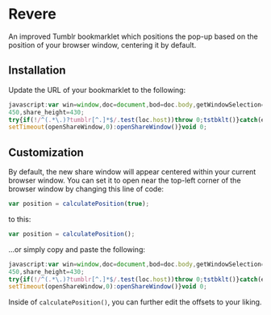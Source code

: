 # Revere

An improved Tumblr bookmarklet which positions the pop-up based on the position of your browser window, centering it by default.

## Installation

Update the URL of your bookmarklet to the following:

```javascript
javascript:var win=window,doc=document,bod=doc.body,getWindowSelection=win.getSelection,getDocumentSelection=doc.getSelection,document_selection=doc.selection,selection=getWindowSelection?getWindowSelection():getDocumentSelection?getDocumentSelection():document_selection?document_selection.createRange().text:0,share_url="http://www.tumblr.com/share",loc=doc.location,encode=encodeURIComponent,share_params="?v=3&u="+encode(loc.href)+"&t="+encode(doc.title)+"&s="+encode(selection),url=share_url+share_params,share_width=
450,share_height=430;
try{if(!/^(.*\.)?tumblr[^.]*$/.test(loc.host))throw 0;tstbklt()}catch(err){var calculatePosition=function(b){var a={x:0,y:0};a.x=win.screenLeft||win.screenX;a.y=win.screenTop||win.screenY;b?(a.x+=bod.clientWidth/2-share_width/2,a.y+=win.innerHeight/2-share_height/2):(a.x+=10,a.y+=110);return a},openShareWindow=function(){var b=calculatePosition(!0);win.open(url,"t","toolbar=0,resizable=0,status=1,width="+share_width+",height="+share_height+",left="+b.x+",top="+b.y)||(loc.href=url)};/Firefox/.test(navigator.userAgent)?
setTimeout(openShareWindow,0):openShareWindow()}void 0;
```

## Customization

By default, the new share window will appear centered within your current browser window.
You can set it to open near the top-left corner of the browser window by changing this line of code:

```javascript
var position = calculatePosition(true);
```

to this:

```javascript
var position = calculatePosition();
```

…or simply copy and paste the following:

```javascript
javascript:var win=window,doc=document,bod=doc.body,getWindowSelection=win.getSelection,getDocumentSelection=doc.getSelection,document_selection=doc.selection,selection=getWindowSelection?getWindowSelection():getDocumentSelection?getDocumentSelection():document_selection?document_selection.createRange().text:0,share_url="http://www.tumblr.com/share",loc=doc.location,encode=encodeURIComponent,share_params="?v=3&u="+encode(loc.href)+"&t="+encode(doc.title)+"&s="+encode(selection),url=share_url+share_params,share_width=
450,share_height=430;
try{if(!/^(.*\.)?tumblr[^.]*$/.test(loc.host))throw 0;tstbklt()}catch(err){var calculatePosition=function(b){var a={x:0,y:0};a.x=win.screenLeft||win.screenX;a.y=win.screenTop||win.screenY;b?(a.x+=bod.clientWidth/2-share_width/2,a.y+=win.innerHeight/2-share_height/2):(a.x+=10,a.y+=110);return a},openShareWindow=function(){var b=calculatePosition();win.open(url,"t","toolbar=0,resizable=0,status=1,width="+share_width+",height="+share_height+",left="+b.x+",top="+b.y)||(loc.href=url)};/Firefox/.test(navigator.userAgent)?
setTimeout(openShareWindow,0):openShareWindow()}void 0;
```

Inside of `calculatePosition()`, you can further edit the offsets to your liking.
